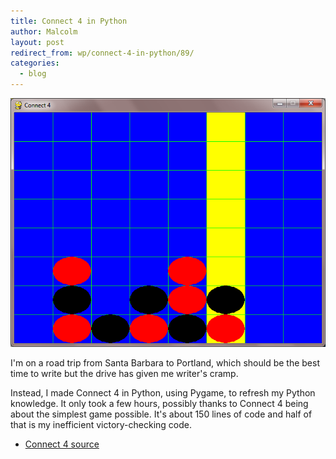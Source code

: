 ```yaml
---
title: Connect 4 in Python
author: Malcolm
layout: post
redirect_from: wp/connect-4-in-python/89/
categories:
  - blog
---
```

![Connect 4](/assets/connect4.png)

I'm on a road trip from Santa Barbara to Portland, which should be the best time to write but the drive has given me writer's cramp.

Instead, I made Connect 4 in Python, using Pygame, to refresh my Python knowledge. It only took a few hours, possibly thanks to Connect 4 being about the simplest game possible. It's about 150 lines of code and half of that is my inefficient victory-checking code.

  * [Connect 4 source][1]

 [1]: /assets/connect4.zip